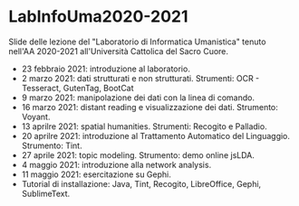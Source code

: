 # LabInfoUma2020-2021

Slide delle lezione del "Laboratorio di Informatica Umanistica" tenuto nell'AA 2020-2021 all'Università Cattolica del Sacro Cuore.

- 23 febbraio 2021: introduzione al laboratorio.
- 2 marzo 2021: dati strutturati e non strutturati. Strumenti: OCR - Tesseract, GutenTag, BootCat
- 9 marzo 2021: manipolazione dei dati con la linea di comando.
- 16 marzo 2021: distant reading e visualizzazione dei dati. Strumento: Voyant.
- 13 aprilre 2021: spatial humanities. Strumenti: Recogito e Palladio.
- 20 aprilre 2021: introduzione al Trattamento Automatico del Linguaggio. Strumento: Tint.
- 27 aprile 2021: topic modeling. Strumento: demo online jsLDA.
- 4 maggio 2021: introduzione alla network analysis. 
- 11 maggio 2021: esercitazione su Gephi.
- Tutorial di installazione: Java, Tint, Recogito, LibreOffice, Gephi, SublimeText.
